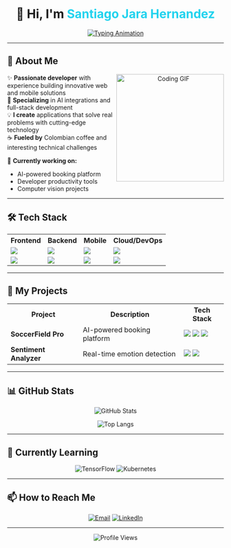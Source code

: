 # <div align="center">👋 Hi, I'm <span style="color:#22D3EE">Santiago Jara Hernandez</span></div>

<div align="center">
  
  [![Typing Animation](https://readme-typing-svg.demolab.com?font=Fira+Code&pause=1000&color=22D3EE&center=true&vCenter=true&width=500&lines=Full-Stack+Developer;AI+Integration+Specialist;Mobile+App+Developer;Clean+Code+Advocate;Tech+Problem+Solver)](https://git.io/typing-svg)

</div>

---

## 📌 About Me

<p align="center">
  <img src="https://media.giphy.com/media/L1R1tvI9svkIWwpVYr/giphy.gif" width="250" align="right" alt="Coding GIF">
</p>

✨ **Passionate developer** with experience building innovative web and mobile solutions  
🚀 **Specializing** in AI integrations and full-stack development  
💡 **I create** applications that solve real problems with cutting-edge technology  
☕ **Fueled by** Colombian coffee and interesting technical challenges  

🔭 **Currently working on:**  

- AI-powered booking platform  
- Developer productivity tools  
- Computer vision projects  

---

## 🛠 Tech Stack

<div align="center">

<table>
  <tr>
    <th>Frontend</th>
    <th>Backend</th>
    <th>Mobile</th>
    <th>Cloud/DevOps</th>
  </tr>
  <tr>
    <td><img src="https://img.shields.io/badge/React-61DAFB?logo=react&logoColor=white&style=for-the-badge"></td>
    <td><img src="https://img.shields.io/badge/Node.js-339933?logo=nodedotjs&logoColor=white&style=for-the-badge"></td>
    <td><img src="https://img.shields.io/badge/React_Native-20232A?logo=react&logoColor=61DAFB&style=for-the-badge"></td>
    <td><img src="https://img.shields.io/badge/AWS-232F3E?logo=amazonaws&logoColor=white&style=for-the-badge"></td>
  </tr>
  <tr>
    <td><img src="https://img.shields.io/badge/Angular-DD0031?logo=angular&logoColor=white&style=for-the-badge"></td>
    <td><img src="https://img.shields.io/badge/Spring_Boot-6DB33F?logo=springboot&logoColor=white&style=for-the-badge"></td>
    <td><img src="https://img.shields.io/badge/Flutter-02569B?logo=flutter&logoColor=white&style=for-the-badge"></td>
    <td><img src="https://img.shields.io/badge/Docker-2496ED?logo=docker&logoColor=white&style=for-the-badge"></td>
  </tr>
</table>

</div>

---

## 🚀 My Projects

<div align="center">

<table>
  <tr>
    <th>Project</th>
    <th>Description</th>
    <th>Tech Stack</th>
  </tr>
  <tr>
    <td><strong>SoccerField Pro</strong></td>
    <td>AI-powered booking platform</td>
    <td>
      <img src="https://img.shields.io/badge/-React-61DAFB?logo=react&logoColor=white">
      <img src="https://img.shields.io/badge/-Node.js-339933?logo=nodedotjs&logoColor=white">
      <img src="https://img.shields.io/badge/-MongoDB-47A248?logo=mongodb&logoColor=white">
    </td>
  </tr>
  <tr>
    <td><strong>Sentiment Analyzer</strong></td>
    <td>Real-time emotion detection</td>
    <td>
      <img src="https://img.shields.io/badge/-Python-3776AB?logo=python&logoColor=white">
      <img src="https://img.shields.io/badge/-TensorFlow-FF6F00?logo=tensorflow&logoColor=white">
    </td>
  </tr>
</table>

</div>

---

## 📊 GitHub Stats

<div align="center">

![GitHub Stats](https://github-readme-stats.vercel.app/api?username=santiagojarahernandez&show_icons=true&theme=radical)

![Top Langs](https://github-readme-stats.vercel.app/api/top-langs/?username=santiagojarahernandez&layout=compact&theme=radical)

</div>

---

## 🌱 Currently Learning

<div align="center">

![TensorFlow](https://img.shields.io/badge/TensorFlow-FF6F00?logo=tensorflow&logoColor=white&style=for-the-badge)
![Kubernetes](https://img.shields.io/badge/Kubernetes-326CE5?logo=kubernetes&logoColor=white&style=for-the-badge)

</div>

---

## 📫 How to Reach Me

<div align="center">

[![Email](https://img.shields.io/badge/Email-D14836?logo=gmail&logoColor=white)](mailto:santiagojara1306@gmail.com)
[![LinkedIn](https://img.shields.io/badge/LinkedIn-0077B5?logo=linkedin&logoColor=white)](https://linkedin.com/in/santiago-jara-hernandez)

</div>

---

<div align="center">

![Profile Views](https://komarev.com/ghpvc/?username=santiagojarahernandez&label=Profile+Views&color=blueviolet&style=flat-square)

</div>
